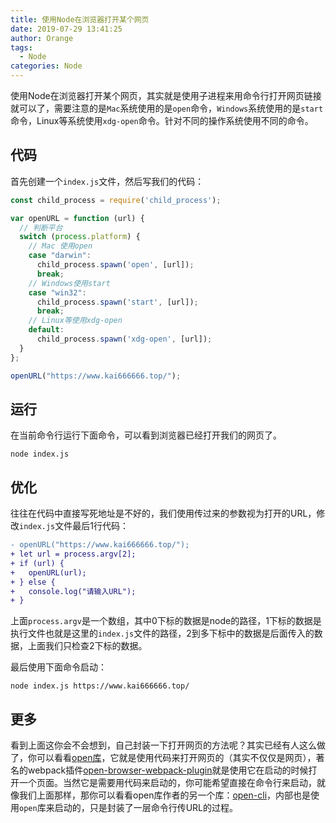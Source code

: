 ```yaml
---
title: 使用Node在浏览器打开某个网页
date: 2019-07-29 13:41:25
author: Orange
tags:
  - Node
categories: Node
---
```


使用Node在浏览器打开某个网页，其实就是使用子进程来用命令行打开网页链接就可以了，需要注意的是`Mac`系统使用的是`open`命令，`Windows`系统使用的是`start`命令，Linux等系统使用`xdg-open`命令。针对不同的操作系统使用不同的命令。

## 代码 ##

首先创建一个`index.js`文件，然后写我们的代码：

```JavaScript
const child_process = require('child_process');

var openURL = function (url) {
  // 判断平台
  switch (process.platform) {
    // Mac 使用open
    case "darwin":
      child_process.spawn('open', [url]);
      break;
    // Windows使用start
    case "win32":
      child_process.spawn('start', [url]);
      break;
    // Linux等使用xdg-open
    default:
      child_process.spawn('xdg-open', [url]);
  }
};

openURL("https://www.kai666666.top/");
```

## 运行 ##

在当前命令行运行下面命令，可以看到浏览器已经打开我们的网页了。

```Shell
node index.js
```

## 优化 ##

往往在代码中直接写死地址是不好的，我们使用传过来的参数视为打开的URL，修改`index.js`文件最后1行代码：

```diff
- openURL("https://www.kai666666.top/");
+ let url = process.argv[2];
+ if (url) {
+   openURL(url);
+ } else {
+   console.log("请输入URL");
+ }
```

上面`process.argv`是一个数组，其中0下标的数据是node的路径，1下标的数据是执行文件也就是这里的`index.js`文件的路径，2到多下标中的数据是后面传入的数据，上面我们只检查2下标的数据。

最后使用下面命令启动：

```Shell
node index.js https://www.kai666666.top/
```

## 更多 ##

看到上面这你会不会想到，自己封装一下打开网页的方法呢？其实已经有人这么做了，你可以看看[open库](https://github.com/sindresorhus/open)，它就是使用代码来打开网页的（其实不仅仅是网页），著名的webpack插件[open-browser-webpack-plugin](https://github.com/baldore/open-browser-webpack-plugin)就是使用它在启动的时候打开一个页面。当然它是需要用代码来启动的，你可能希望直接在命令行来启动，就像我们上面那样，那你可以看看open库作者的另一个库：[open-cli](https://github.com/sindresorhus/open-cli)，内部也是使用`open`库来启动的，只是封装了一层命令行传URL的过程。
